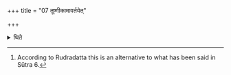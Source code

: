 +++
title = "07 तूष्णीकामावर्तयेत्"

+++

<details><summary>थिते</summary>

7. One should repeat it silently (i.e. without any formula).[^1]  

[^1]: According to Rudradatta this is an alternative to what has been said in Sūtra 6.  
</details>
